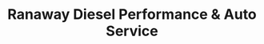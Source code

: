 ---
title: "Ranaway Diesel Performance & Auto Service"
url: /duvall/ranaway-diesel-performance-und-auto-service/
shop: Autowerkstatt
---
